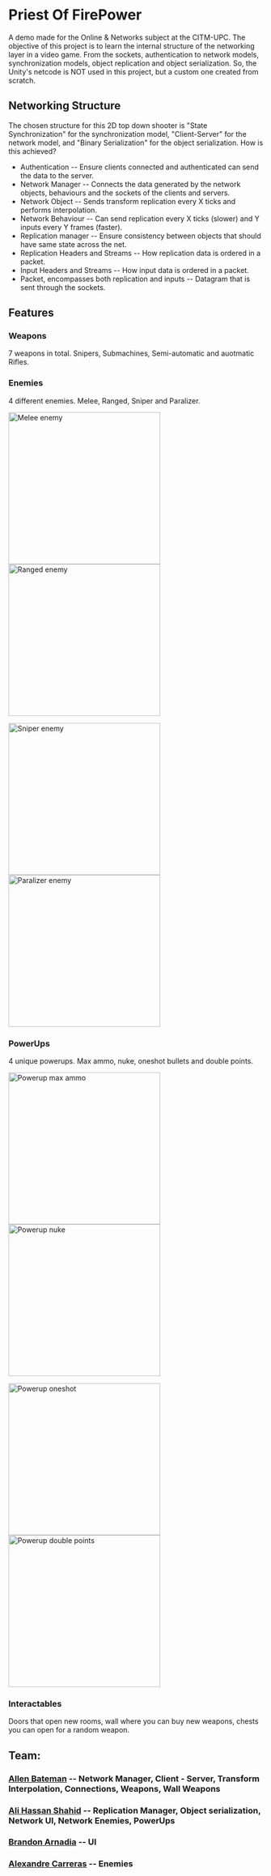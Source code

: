 # Priest Of FirePower
A demo made for the Online &amp; Networks subject at the CITM-UPC. The objective of this project is to learn the internal structure of the networking layer in a video game.
From the sockets, authentication to network models, synchronization models, object replication and object serialization. So, the Unity's netcode is NOT used in this project, but a custom one created from scratch.

## Networking Structure
The chosen structure for this 2D top down shooter is "State Synchronization" for the synchronization model, "Client-Server" for the network model, and "Binary Serialization" for the object serialization.
How is this achieved?

- Authentication -- Ensure clients connected and authenticated can send the data to the server.
- Network Manager -- Connects the data generated by the network objects, behaviours and the sockets of the clients and servers.
- Network Object -- Sends transform replication every X ticks and performs interpolation.
- Network Behaviour -- Can send replication every X ticks (slower) and Y inputs every Y frames (faster).
- Replication manager -- Ensure consistency between objects that should have same state across the net.
- Replication Headers and Streams -- How replication data is ordered in a packet.
- Input Headers and Streams -- How input data is ordered in a packet.
- Packet, encompasses both replication and inputs -- Datagram that is sent through the sockets.

## Features
### Weapons
7 weapons in total. Snipers, Submachines, Semi-automatic and auotmatic Rifles.
### Enemies
4 different enemies. Melee, Ranged, Sniper and Paralizer.

<img src="https://github.com/FeroXx07/Priest-Of-Firepower/blob/main/Docs/images/Enemy_melee.gif?raw=true" alt="Melee enemy" width="300" /> <img src="https://github.com/FeroXx07/Priest-Of-Firepower/blob/main/Docs/images/Enemy_ranged.gif?raw=true" alt="Ranged enemy" width="300" />

<img src="https://github.com/FeroXx07/Priest-Of-Firepower/blob/main/Docs/images/Enemy_sniper.gif?raw=true" alt="Sniper enemy" width="300" /> <img src="https://github.com/FeroXx07/Priest-Of-Firepower/blob/main/Docs/images/Enemy_paralizer.gif?raw=true" alt="Paralizer enemy" width="300" />
### PowerUps
4 unique powerups. Max ammo, nuke, oneshot bullets and double points.

<img src="https://github.com/FeroXx07/Priest-Of-Firepower/blob/main/Docs/images/Powerup_max-ammo.gif?raw=true" alt="Powerup max ammo" width="300" /> <img src="https://github.com/FeroXx07/Priest-Of-Firepower/blob/main/Docs/images/Powerup_nuke.gif?raw=true" alt="Powerup nuke" width="300" />

<img src="https://github.com/FeroXx07/Priest-Of-Firepower/blob/main/Docs/images/Powerup_oneshot.gif?raw=true" alt="Powerup oneshot" width="300" /> <img src="https://github.com/FeroXx07/Priest-Of-Firepower/blob/main/Docs/images/Powerup_double-points.gif?raw=true" alt="Powerup double points" width="300" />

### Interactables
Doors that open new rooms, wall where you can buy new weapons, chests you can open for a random weapon.
## Team:
### [Allen Bateman](https://github.com/allenbateman "Allen's Github Page") -- Network Manager, Client - Server, Transform Interpolation, Connections, Weapons, Wall Weapons
### [Ali Hassan Shahid](https://github.com/FeroXx07 "Ali's Github Page") -- Replication Manager, Object serialization, Network UI, Network Enemies, PowerUps
### [Brandon Arnadia](https://github.com/IconicGIT "Brandon's Github Page") -- UI
### [Alexandre Carreras](https://github.com/TheGewehr "Alexandre's Github Page") -- Enemies
